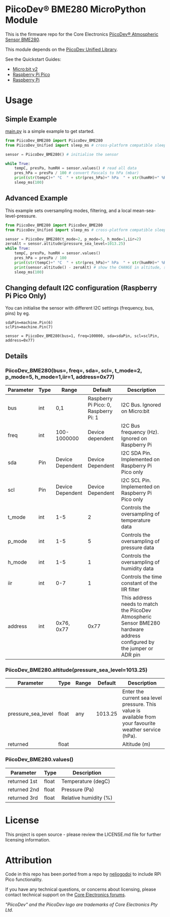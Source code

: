 # PiicoDev® BME280 MicroPython Module

This is the firmware repo for the Core Electronics [PiicoDev® Atmospheric Sensor BME280](https://core-electronics.com.au/catalog/product/view/sku/CE07503).

This module depends on the [PiicoDev Unified Library](https://github.com/CoreElectronics/CE-PiicoDev-Unified).

See the Quickstart Guides:
- [Micro:bit v2](https://core-electronics.com.au/tutorials/piicodev-atmospheric-sensor-bme280-quickstart-guide-for-microbit.html)
- [Raspberry Pi Pico](https://core-electronics.com.au/tutorials/piicodev-atmospheric-sensor-bme280-quickstart-guide-for-rpi-pico.html)
- [Raspberry Pi](https://core-electronics.com.au/tutorials/piicodev-raspberrypi/piicodev-atmospheric-sensor-bme280-raspberry-pi-guide.html)

# Usage
## Simple Example
[main.py](https://github.com/CoreElectronics/CE-PiicoDev-BME280-MicroPython-Module/blob/main/main.py) is a simple example to get started.
```python
from PiicoDev_BME280 import PiicoDev_BME280
from PiicoDev_Unified import sleep_ms # cross-platform compatible sleep function

sensor = PiicoDev_BME280() # initialise the sensor

while True:
    tempC, presPa, humRH = sensor.values() # read all data
    pres_hPa = presPa / 100 # convert Pascals to hPa (mbar)
    print(str(tempC)+" °C  " + str(pres_hPa)+" hPa  " + str(humRH)+" %RH")
    sleep_ms(100)
```
## Advanced Example

This example sets oversampling modes, filtering, and a local mean-sea-level-pressure.

```python
from PiicoDev_BME280 import PiicoDev_BME280
from PiicoDev_Unified import sleep_ms # cross-platform compatible sleep function

sensor = PiicoDev_BME280(t_mode=2, p_mode=5, h_mode=1,iir=2)
zeroAlt = sensor.altitude(pressure_sea_level=1013.25)
while True:
    tempC, presPa, humRH = sensor.values()
    pres_hPa = presPa / 100
    print(str(tempC)+" °C  " + str(pres_hPa)+" hPa  " + str(humRH)+" %RH")
    print(sensor.altitude() - zeroAlt) # show the CHANGE in altitude, since the script began
    sleep_ms(100)
```

## Changing default I2C configuration (Raspberry Pi Pico Only)

You can initialise the sensor with different I2C settings (frequency, bus, pins) by eg.
```
sdaPin=machine.Pin(6)
sclPin=machine.Pin(7)

sensor = PiicoDev_BME280(bus=1, freq=100000, sda=sdaPin, scl=sclPin, address=0x77)
```

## Details
### PiicoDev_BME280(bus=, freq=, sda=, scl=, t_mode=2, p_mode=5, h_mode=1,iir=1, address=0x77)

Parameter | Type | Range | Default | Description
--- | --- | --- | --- | ---
bus | int | 0,1 | Raspberry Pi Pico: 0, Raspberry Pi: 1 | I2C Bus.  Ignored on Micro:bit
freq | int | 100-1000000 | Device dependent | I2C Bus frequency (Hz).  Ignored on Raspberry Pi
sda | Pin | Device Dependent | Device Dependent | I2C SDA Pin. Implemented on Raspberry Pi Pico only
scl | Pin | Device Dependent | Device Dependent | I2C SCL Pin. Implemented on Raspberry Pi Pico only
t_mode | int | 1-5 | 2 | Controls the oversampling of temperature data
p_mode | int | 1-5 | 5 | Controls the oversampling of pressure data
h_mode | int | 1-5 | 1 | Controls the oversampling of humidity data
iir | int | 0-7 | 1 | Controls the time constant of the IIR filter
address | int | 0x76, 0x77 | 0x77 | This address needs to match the PiicoDev Atmospheric Sensor BME280 hardware address configured by the jumper or ADR pin

### PiicoDev_BME280.altitude(pressure_sea_level=1013.25)

Parameter | Type | Range | Default | Description
--- | --- | --- | --- | ---
pressure_sea_level | float | any | 1013.25 | Enter the current sea level pressure.  This value is available from your favourite weather service (hPa).
returned | float | | | Altitude (m)


### PiicoDev_BME280.values()

Parameter | Type | Description
--- | --- | ---
returned 1st | float | Temperature (degC)
returned 2nd | float | Pressure (Pa)
returned 3rd | float | Relative humidity (%)

# License
This project is open source - please review the LICENSE.md file for further licensing information.

# Attribution
Code in this repo has been ported from a repo by [neliogodoi](https://github.com/neliogodoi/MicroPython-BME280/blob/master/bme280.py) to include RPi Pico functionality.

If you have any technical questions, or concerns about licensing, please contact technical support on the [Core Electronics forums](https://forum.core-electronics.com.au/).

*\"PiicoDev\" and the PiicoDev logo are trademarks of Core Electronics Pty Ltd.*
